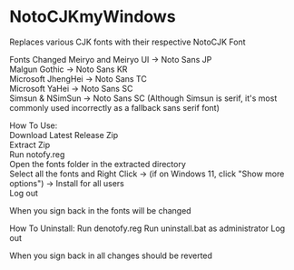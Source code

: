 # NotoCJKmyWindows
Replaces various CJK fonts with their respective NotoCJK Font

Fonts Changed
Meiryo and Meiryo UI -> Noto Sans JP  
Malgun Gothic -> Noto Sans KR  
Microsoft JhengHei -> Noto Sans TC  
Microsoft YaHei -> Noto Sans SC  
Simsun & NSimSun -> Noto Sans SC (Although Simsun is serif, it's most commonly used incorrectly as a fallback sans serif font)  
  
How To Use:  
Download Latest Release Zip  
Extract Zip  
Run notofy.reg  
Open the fonts folder in the extracted directory  
Select all the fonts and Right Click -> (if on Windows 11, click "Show more options") -> Install for all users  
Log out  
  
When you sign back in the fonts will be changed  
  
How To Uninstall:
Run denotofy.reg 
Run uninstall.bat as administrator
Log out

When you sign back in all changes should be reverted
